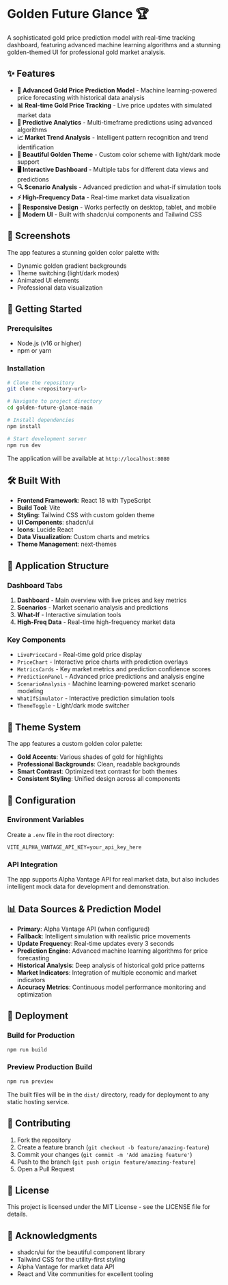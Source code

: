 # Golden Future Glance 🏆

A sophisticated gold price prediction model with real-time tracking dashboard, featuring advanced machine learning algorithms and a stunning golden-themed UI for professional gold market analysis.

## ✨ Features

- **🎯 Advanced Gold Price Prediction Model** - Machine learning-powered price forecasting with historical data analysis
- **📊 Real-time Gold Price Tracking** - Live price updates with simulated market data
- **🔮 Predictive Analytics** - Multi-timeframe predictions using advanced algorithms
- **📈 Market Trend Analysis** - Intelligent pattern recognition and trend identification
- **🎨 Beautiful Golden Theme** - Custom color scheme with light/dark mode support
- **🖥️ Interactive Dashboard** - Multiple tabs for different data views and predictions
- **🔍 Scenario Analysis** - Advanced prediction and what-if simulation tools
- **⚡ High-Frequency Data** - Real-time market data visualization
- **📱 Responsive Design** - Works perfectly on desktop, tablet, and mobile
- **🎪 Modern UI** - Built with shadcn/ui components and Tailwind CSS

## 🎨 Screenshots

The app features a stunning golden color palette with:
- Dynamic golden gradient backgrounds
- Theme switching (light/dark modes)
- Animated UI elements
- Professional data visualization

## 🚀 Getting Started

### Prerequisites

- Node.js (v16 or higher)
- npm or yarn

### Installation

```bash
# Clone the repository
git clone <repository-url>

# Navigate to project directory
cd golden-future-glance-main

# Install dependencies
npm install

# Start development server
npm run dev
```

The application will be available at `http://localhost:8080`

## 🛠️ Built With

- **Frontend Framework**: React 18 with TypeScript
- **Build Tool**: Vite
- **Styling**: Tailwind CSS with custom golden theme
- **UI Components**: shadcn/ui
- **Icons**: Lucide React
- **Data Visualization**: Custom charts and metrics
- **Theme Management**: next-themes

## 📱 Application Structure

### Dashboard Tabs
1. **Dashboard** - Main overview with live prices and key metrics
2. **Scenarios** - Market scenario analysis and predictions
3. **What-If** - Interactive simulation tools
4. **High-Freq Data** - Real-time high-frequency market data

### Key Components

- `LivePriceCard` - Real-time gold price display
- `PriceChart` - Interactive price charts with prediction overlays
- `MetricsCards` - Key market metrics and prediction confidence scores
- `PredictionPanel` - Advanced price predictions and analysis engine
- `ScenarioAnalysis` - Machine learning-powered market scenario modeling
- `WhatIfSimulator` - Interactive prediction simulation tools
- `ThemeToggle` - Light/dark mode switcher

## 🎨 Theme System

The app features a custom golden color palette:
- **Gold Accents**: Various shades of gold for highlights
- **Professional Backgrounds**: Clean, readable backgrounds
- **Smart Contrast**: Optimized text contrast for both themes
- **Consistent Styling**: Unified design across all components

## 🔧 Configuration

### Environment Variables
Create a `.env` file in the root directory:

```env
VITE_ALPHA_VANTAGE_API_KEY=your_api_key_here
```

### API Integration
The app supports Alpha Vantage API for real market data, but also includes intelligent mock data for development and demonstration.

## 📊 Data Sources & Prediction Model

- **Primary**: Alpha Vantage API (when configured)
- **Fallback**: Intelligent simulation with realistic price movements
- **Update Frequency**: Real-time updates every 3 seconds
- **Prediction Engine**: Advanced machine learning algorithms for price forecasting
- **Historical Analysis**: Deep analysis of historical gold price patterns
- **Market Indicators**: Integration of multiple economic and market indicators
- **Accuracy Metrics**: Continuous model performance monitoring and optimization

## 🚀 Deployment

### Build for Production
```bash
npm run build
```

### Preview Production Build
```bash
npm run preview
```

The built files will be in the `dist/` directory, ready for deployment to any static hosting service.

## 🤝 Contributing

1. Fork the repository
2. Create a feature branch (`git checkout -b feature/amazing-feature`)
3. Commit your changes (`git commit -m 'Add amazing feature'`)
4. Push to the branch (`git push origin feature/amazing-feature`)
5. Open a Pull Request

## 📜 License

This project is licensed under the MIT License - see the LICENSE file for details.

## 🙏 Acknowledgments

- shadcn/ui for the beautiful component library
- Tailwind CSS for the utility-first styling
- Alpha Vantage for market data API
- React and Vite communities for excellent tooling
